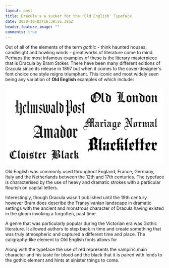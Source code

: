 ```yaml
---
layout: post
title: Dracula's a sucker for the 'Old English' Typeface
date: 2020-10-03T16:38:55.395Z
header_feature_image: ""
comments: true
---
```

Out of all of the elements of the term *gothic* - think haunted houses, candlelight and howling winds - great works of literature come to mind. Perhaps the most infamous examples of these is the literary masterpiece that is Dracula by Bram Stoker. There have been many different editions of Dracula since its release in 1897 but when it comes to the cover-designer's font choice one style reigns triumphant. This iconic and most widely seen being any variation of **Old English** examples of which include:

![](../uploads/screenshot-2020-10-04-at-13.21.25.png)

Old English was commonly used throughout England, France, Germany, Italy and the Netherlands between the 12th and 17th centuries. The typeface is characterised by the use of heavy and dramatic strokes with a particular flourish on capital letters. 

Interestingly, though Dracula wasn't published until the 19th century however Bram does describe the Transylvanian landscape in dramatic settings with the ancient and monstrous character of Dracula having existed in the gloom invoking a forgotten, past time.

A genre that was particularly popular during the Victorian era was Gothic literature. It allowed authors to step back in time and create something that was truly atmospheric and captured a different time and place. The caligraphy-like element to Old English fonts allows for 

Along with the typeface the use of red represents the vampiric main character and his taste for blood and the black that it is paired with lends to the gothic element and hints at sinister things to come.